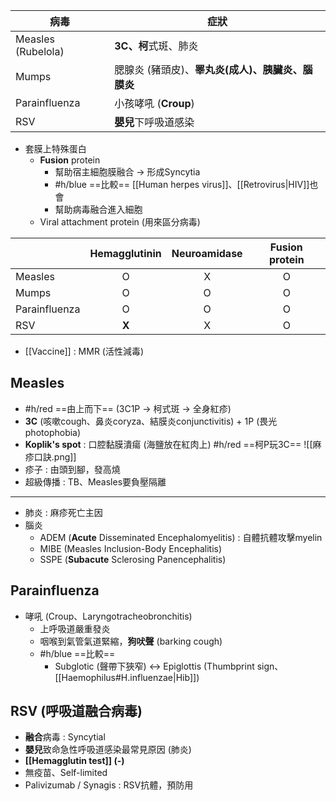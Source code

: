 | 病毒                 | 症狀                            |
| ------------------ | ----------------------------- |
| Measles (Rubelola) | **3C、柯**式斑、肺炎                 |
| Mumps              | 腮腺炎 (豬頭皮)、**睪丸炎(成人)、胰臟炎、腦膜炎** |
| Parainfluenza      | 小孩哮吼 (**Croup**)              |
| RSV                | **嬰兒**下呼吸道感染                  |
- 套膜上特殊蛋白
	- **Fusion** protein
		- 幫助宿主細胞膜融合 -> 形成Syncytia
		- #h/blue ==比較== [[Human herpes virus]]、[[Retrovirus|HIV]]也會
		- 幫助病毒融合進入細胞
	- Viral attachment protein (用來區分病毒)

|               | Hemagglutinin | Neuroamidase | **Fusion protein** |
|---------------|:-------------:|:------------:|:--------------:|
| Measles       |       O       |       X      |        O       |
| Mumps         |       O       |       O      |        O       |
| Parainfluenza |       O       |       O      |        O       |
| RSV           |       **X**       |       X      |        O       |
- [[Vaccine]] : MMR (活性減毒)
## Measles
- #h/red ==由上而下== (3C1P -> 柯式斑 -> 全身紅疹)
- **3C** (咳嗽cough、鼻炎coryza、結膜炎conjunctivitis) + 1P (畏光 photophobia)
- **Koplik's spot** : 口腔黏膜潰瘍 (海鹽放在紅肉上)
#h/red ==柯P玩3C==
![[麻疹口訣.png]]
- 疹子 : 由頭到腳，發高燒
- 超級傳播 : TB、Measles要負壓隔離
***
- 肺炎 : 麻疹死亡主因
- 腦炎
	- ADEM (**Acute** Disseminated Encephalomyelitis) : 自體抗體攻擊myelin
	- MIBE (Measles Inclusion-Body Encephalitis)
	- SSPE (**Subacute** Sclerosing Panencephalitis)
## Parainfluenza
- 哮吼 (Croup、Laryngotracheobronchitis)
	- 上呼吸道嚴重發炎 
	- 咽喉到氣管氣道緊縮，**狗吠聲** (barking cough)
	- #h/blue ==比較==
		- Subglotic (聲帶下狹窄) <-> Epiglottis (Thumbprint sign、[[Haemophilus#H.influenzae|Hib]])
## RSV (呼吸道融合病毒)
- **融合**病毒 : Syncytial
- **嬰兒**致命急性呼吸道感染最常見原因 (肺炎)
- **[[Hemagglutin test]] (-)**
- 無疫苗、Self-limited
- Palivizumab / Synagis : RSV抗體，預防用